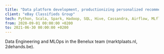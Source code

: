 ```yaml
---
title: "Data platform development, productionizing personalized recommendations"
client: "eBay Classifieds Group"
tech: Python, Scala, Spark, Hadoop, SQL, Hive, Cassandra, Airflow, MLflow, Nomad, Docker, Linux, CI/CD (Jenkins), Google Cloud Platform
from: 2020-09-01 00:00:00 +0200
to: 2021-06-30 00:00:00 +0200
---
```

Data Engineering and MLOps in the Benelux team (marktplaats.nl, 2dehands.be).
